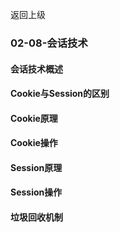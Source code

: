 返回上级
### 02-08-会话技术

#### 会话技术概述

#### Cookie与Session的区别

#### Cookie原理

#### Cookie操作

#### Session原理

#### Session操作

#### 垃圾回收机制

